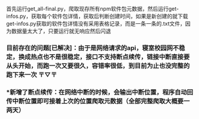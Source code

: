 首先运行get_all-final.py，爬取现存所有npm软件包元数据，然后运行get-infos.py，获取每个软件包详情，获取后判断创建时间，如果是新创建的就下载 \
get-infos.py获取的软件包详情没有采用表格记录，而是一条一条的.txt文件，因为数据量太大了，只要运行就无响应然后闪退
### 目前存在的问题[已解决]：由于是网络请求的api，寝室校园网不稳定，换成热点也不是很稳定，接口不支持断点续传，链接中断直接要从头开始，而跑一次又要很久，容错率很低，到目前为止也没完整的跑下来一次  〒▽〒
### *新增了断点续传：在网络中断的时候，会输出中断位置，程序自动回传中断位置即可接着上次的位置爬取元数据（全部完整爬取大概要一两天）
